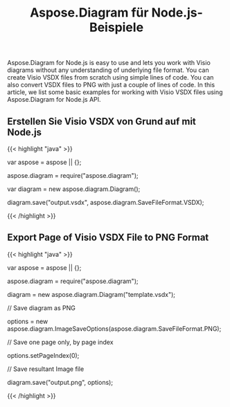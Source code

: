 ﻿---
title: Aspose.Diagram für Node.js-Beispiele
type: docs
weight: 10
url: /de/java/aspose-diagram-for-node-js-examples/
description: Viso Diagram Node.js API lets you work with Visio diagrams without any understanding of underlying file format. You can create Visio VSDX files from scratch and convert VSDX files to PNG with just a couple of lines of code.
---
Aspose.Diagram for Node.js is easy to use and lets you work with Visio diagrams without any understanding of underlying file format. You can create Visio VSDX files from scratch using simple lines of code. You can also convert VSDX files to PNG with just a couple of lines of code. In this article, we list some basic examples for working with Visio VSDX files using Aspose.Diagram for Node.js API.
## **Erstellen Sie Visio VSDX von Grund auf mit Node.js**
{{< highlight "java" >}}

 var aspose = aspose || {};

aspose.diagram = require("aspose.diagram");

var diagram = new aspose.diagram.Diagram();

diagram.save("output.vsdx", aspose.diagram.SaveFileFormat.VSDX);

{{< /highlight >}}
## **Export Page of Visio VSDX File to PNG Format**
{{< highlight "java" >}}

 var aspose = aspose || {};

aspose.diagram = require("aspose.diagram");

diagram = new aspose.diagram.Diagram("template.vsdx");

// Save diagram as PNG

options = new aspose.diagram.ImageSaveOptions(aspose.diagram.SaveFileFormat.PNG);

// Save one page only, by page index

options.setPageIndex(0);

// Save resultant Image file

diagram.save("output.png", options);

{{< /highlight >}}
